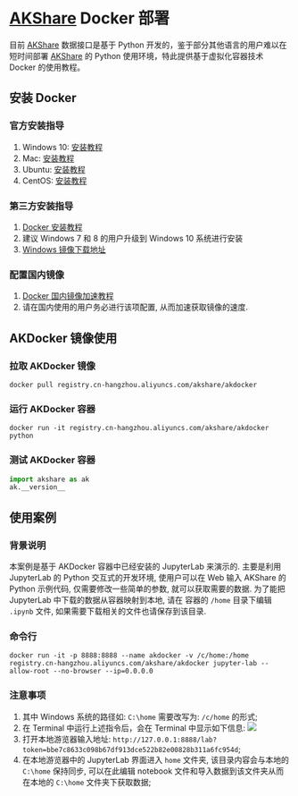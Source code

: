 # [AKShare](https://github.com/akfamily/akshare) Docker 部署

目前 [AKShare](https://github.com/akfamily/akshare) 数据接口是基于 Python 开发的，鉴于部分其他语言的用户难以在短时间部署
[AKShare](https://github.com/akfamily/akshare) 的 Python 使用环境，特此提供基于虚拟化容器技术 Docker 的使用教程。

## 安装 Docker

### 官方安装指导

1. Windows 10: [安装教程](https://hub.docker.com/editions/community/docker-ce-desktop-windows)
2. Mac: [安装教程](https://docs.docker.com/docker-for-mac/install)
3. Ubuntu: [安装教程](https://docs.docker.com/engine/install/ubuntu)
4. CentOS: [安装教程](https://docs.docker.com/engine/install/centos)

### 第三方安装指导

1. [Docker 安装教程](https://www.runoob.com/docker/docker-tutorial.html)
2. 建议 Windows 7 和 8 的用户升级到 Windows 10 系统进行安装
3. [Windows 镜像下载地址](https://msdn.itellyou.cn/)

### 配置国内镜像

1. [Docker 国内镜像加速教程](https://www.runoob.com/docker/docker-mirror-acceleration.html)
2. 请在国内使用的用户务必进行该项配置, 从而加速获取镜像的速度.

## AKDocker 镜像使用

### 拉取 AKDocker 镜像

```
docker pull registry.cn-hangzhou.aliyuncs.com/akshare/akdocker
```

### 运行 AKDocker 容器

```
docker run -it registry.cn-hangzhou.aliyuncs.com/akshare/akdocker python
```

### 测试 AKDocker 容器

```python
import akshare as ak
ak.__version__
```

## 使用案例

### 背景说明

本案例是基于 AKDocker 容器中已经安装的 JupyterLab 来演示的. 主要是利用 JupyterLab 的 Python 交互式的开发环境, 使用户可以在 Web 输入 AKShare
的 Python 示例代码, 仅需要修改一些简单的参数, 就可以获取需要的数据. 为了能把 JupyterLab 中下载的数据从容器映射到本地, 请在
容器的 ```/home``` 目录下编辑 ```.ipynb``` 文件, 如果需要下载相关的文件也请保存到该目录.

### 命令行

```
docker run -it -p 8888:8888 --name akdocker -v /c/home:/home registry.cn-hangzhou.aliyuncs.com/akshare/akdocker jupyter-lab --allow-root --no-browser --ip=0.0.0.0
```

### 注意事项

1. 其中 Windows 系统的路径如: ```C:\home``` 需要改写为: ```/c/home``` 的形式;
2. 在 Terminal 中运行上述指令后，会在 Terminal 中显示如下信息: ![](https://jfds-1252952517.cos.ap-chengdu.myqcloud.com/akshare/readme/akdocker/akdocker_terminal.png)
3. 打开本地游览器输入地址: ```http://127.0.0.1:8888/lab?token=bbe7c8633c098b67df913dce522b82e00828b311a6fc954d```;
4. 在本地游览器中的 JupyterLab 界面进入 ```home``` 文件夹, 该目录内容会与本地的 ```C:\home``` 保持同步, 可以在此编辑 notebook 文件和导入数据到该文件夹从而在本地的 ```C:\home``` 文件夹下获取数据;
